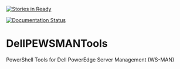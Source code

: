 [![Stories in Ready](https://badge.waffle.io/rchaganti/DellPEWSMANTools.png?label=ready&title=Ready)](http://waffle.io/rchaganti/DellPEWSMANTools)

[![Documentation Status](http://readthedocs.org/projects/dellpewsmantools/badge/?version=latest)](http://dellpewsmantools.readthedocs.io/en/latest/?badge=latest)

# DellPEWSMANTools
PowerShell Tools for Dell PowerEdge Server Management (WS-MAN)
